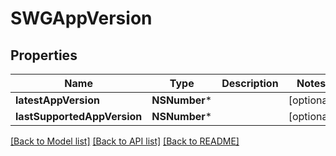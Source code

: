 # SWGAppVersion

## Properties
Name | Type | Description | Notes
------------ | ------------- | ------------- | -------------
**latestAppVersion** | **NSNumber*** |  | [optional] 
**lastSupportedAppVersion** | **NSNumber*** |  | [optional] 

[[Back to Model list]](../README.md#documentation-for-models) [[Back to API list]](../README.md#documentation-for-api-endpoints) [[Back to README]](../README.md)


